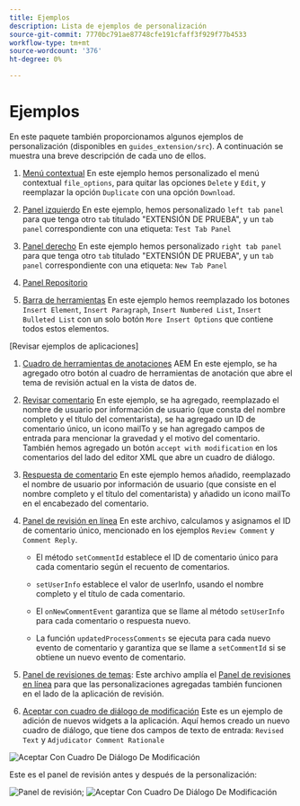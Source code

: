 ```yaml
---
title: Ejemplos
description: Lista de ejemplos de personalización
source-git-commit: 7770bc791ae87748cfe191cfaff3f929f77b4533
workflow-type: tm+mt
source-wordcount: '376'
ht-degree: 0%

---
```



# Ejemplos

En este paquete también proporcionamos algunos ejemplos de personalización (disponibles en `guides_extension/src`). A continuación se muestra una breve descripción de cada uno de ellos.

1. [Menú contextual](./examples/file_options.ts)
En este ejemplo hemos personalizado el menú contextual `file_options`, para quitar las opciones `Delete` y `Edit`, y reemplazar la opción `Duplicate` con una opción `Download`.

2. [Panel izquierdo](./examples/left_panel_container.ts)
En este ejemplo, hemos personalizado `left tab panel` para que tenga otro `tab` titulado &quot;EXTENSIÓN DE PRUEBA&quot;, y un `tab panel` correspondiente con una etiqueta: `Test Tab Panel`

3. [Panel derecho](./examples/right_panel_container.ts)
En este ejemplo hemos personalizado `right tab panel` para que tenga otro `tab` titulado &quot;EXTENSIÓN DE PRUEBA&quot;, y un `tab panel` correspondiente con una etiqueta: `New Tab Panel`

4. [Panel Repositorio](./examples/repository_panel.ts)

5. [Barra de herramientas](./examples/toolbar.ts)
En este ejemplo hemos reemplazado los botones `Insert Element`, `Insert Paragraph`, `Insert Numbered List`, `Insert Bulleted List` con un solo botón `More Insert Options` que contiene todos estos elementos.

[Revisar ejemplos de aplicaciones]

1. [Cuadro de herramientas de anotaciones](./examples/review_app_examples/annotation_extension.ts)
AEM En este ejemplo, se ha agregado otro botón al cuadro de herramientas de anotación que abre el tema de revisión actual en la vista de datos de.

2. [Revisar comentario](./examples/review_app_examples/review_comment.ts)
En este ejemplo, se ha agregado, reemplazado el nombre de usuario por información de usuario (que consta del nombre completo y el título del comentarista), se ha agregado un ID de comentario único, un icono mailTo y se han agregado campos de entrada para mencionar la gravedad y el motivo del comentario.
También hemos agregado un botón `accept with modification` en los comentarios del lado del editor XML que abre un cuadro de diálogo.

3. [Respuesta de comentario](./examples/review_app_examples/comment_reply.ts)
En este ejemplo hemos añadido, reemplazado el nombre de usuario por información de usuario (que consiste en el nombre completo y el título del comentarista) y añadido un icono mailTo en el encabezado del comentario.

4. [Panel de revisión en línea](./examples/review_app_examples/inline_review_panel.ts)
En este archivo, calculamos y asignamos el ID de comentario único, mencionado en los ejemplos `Review Comment` y `Comment Reply`.
   - El método `setCommentId` establece el ID de comentario único para cada comentario según el recuento de comentarios.

   - `setUserInfo` establece el valor de userInfo, usando el nombre completo y el título de cada comentario.

   - El `onNewCommentEvent` garantiza que se llame al método `setUserInfo` para cada comentario o respuesta nuevo.

   - La función `updatedProcessComments` se ejecuta para cada nuevo evento de comentario y garantiza que se llame a `setCommentId` si se obtiene un nuevo evento de comentario.

5. [Panel de revisiones de temas](./examples/review_app_examples/topic_reviews.ts): Este archivo amplía el [Panel de revisiones en línea](./examples/review_app_examples/inline_review_panel.ts) para que las personalizaciones agregadas también funcionen en el lado de la aplicación de revisión.

6. [Aceptar con cuadro de diálogo de modificación](./examples/review_app_examples/accept_with_modification_dialog.ts)
Este es un ejemplo de adición de nuevos widgets a la aplicación. Aquí hemos creado un nuevo cuadro de diálogo, que tiene dos campos de texto de entrada: `Revised Text` y `Adjudicator Comment Rationale`

![Aceptar Con Cuadro De Diálogo De Modificación](./imgs/accept_with_modification_dialogue.png)

Este es el panel de revisión antes y después de la personalización:

![Panel de revisión;](./imgs/review_panel.png)
![Aceptar Con Cuadro De Diálogo De Modificación](./imgs/customised_review_panel.png)
